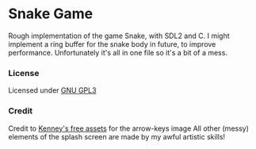 # Snake Game
Rough implementation of the game Snake, with SDL2 and C.
I might implement a ring buffer for the snake body in future, to improve performance.
Unfortunately it's all in one file so it's a bit of a mess.

### License
Licensed under [GNU GPL3](https://choosealicense.com/licenses/gpl-3.0/)

### Credit
Credit to [Kenney's free assets](https://www.kenney.nl/assets/input-prompts) for the arrow-keys image
All other (messy) elements of the splash screen are made by my awful artistic skills!
